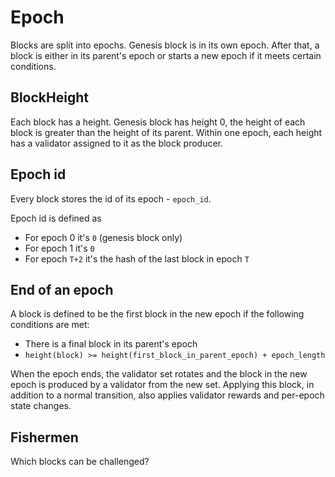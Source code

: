 # Epoch

Blocks are split into epochs.
Genesis block is in its own epoch. After that, a block is either in its parent's epoch or
starts a new epoch if it meets certain conditions.

## BlockHeight
Each block has a height. Genesis block has height 0, the height of each block is greater than
the height of its parent. Within one epoch, each height has a validator assigned to it as
the block producer.

## Epoch id
Every block stores the id of its epoch - `epoch_id`.

Epoch id is defined as
- For epoch 0 it's `0` (genesis block only)
- For epoch 1 it's `0`
- For epoch `T+2` it's the hash of the last block in epoch `T`

## End of an epoch
A block is defined to be the first block in the new epoch if the following conditions are met:
- There is a final block in its parent's epoch
- `height(block) >= height(first_block_in_parent_epoch) + epoch_length`

When the epoch ends, the validator set rotates and the block in the new epoch is
produced by a validator from the new set. Applying this block, in addition to a normal
transition, also applies validator rewards and per-epoch state changes.

## Fishermen
Which blocks can be challenged?
